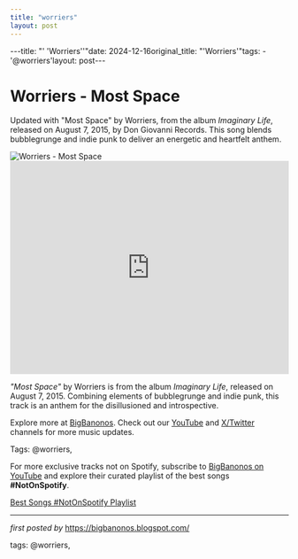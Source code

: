 ```yaml
---
title: "worriers"
layout: post
---
```

---title: "' 'Worriers''"date: 2024-12-16original_title: "'Worriers'"tags:  - '@worriers'layout: post---<!-- Title of the Post --><h1 >Worriers - Most Space</h1> <!-- Introductory Text --><p >Updated with "Most Space" by Worriers, from the album *Imaginary Life*, released on August 7, 2015, by Don Giovanni Records. This song blends bubblegrunge and indie punk to deliver an energetic and heartfelt anthem.</p> <!-- Featured Image --><div > <img src="https://www.rookiemag.com/wp-content/uploads/2015/08/1438626803IMG_3962.jpg" alt="Worriers - Most Space" /></div> <!-- YouTube Video Embed --><div > <iframe width="100%" height="385" src="https://www.youtube.com/embed/jyjEQkVMbMg" title="Worriers - Most Space | Music Video" frameborder="0" allow="accelerometer; autoplay; clipboard-write; encrypted-media; gyroscope; picture-in-picture; web-share" referrerpolicy="strict-origin-when-cross-origin" allowfullscreen></iframe></div> <!-- Song Information --><div > <p><em>"Most Space"</em> by Worriers is from the album *Imaginary Life*, released on August 7, 2015. Combining elements of bubblegrunge and indie punk, this track is an anthem for the disillusioned and introspective.</p></div> <!-- Footer Links --><div > <p>Explore more at <a href="https://bigbanonos.blogspot.com/" target="_blank">BigBanonos</a>. Check out our <a href="https://www.youtube.com/@BigBanonos" target="_blank">YouTube</a> and <a href="https://x.com/bigbanonos" target="_blank">X/Twitter</a> channels for more music updates.</p></div> <!-- Tags --><p >Tags: @worriers,</p><!--Subscribe and Playlist Links--><div>    <p>For more exclusive tracks not on Spotify, subscribe to <a href="https://www.youtube.com/@BigBanonos" target="_blank">BigBanonos on YouTube</a> and explore their curated playlist of the best songs <strong>#NotOnSpotify</strong>.</p>    <p><a href="https://www.youtube.com/playlist?list=PLtuNtuTatqI0kFahUCbtbfenC_ET5O_tr" target="_blank">Best Songs #NotOnSpotify Playlist<br /></a></p></div><hr /><p><em>first posted by</em> <a href="https://bigbanonos.blogspot.com/" rel="noopener" target="_new">https://bigbanonos.blogspot.com/</a></p><p>tags: @worriers,</p>